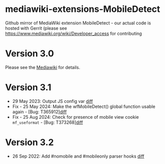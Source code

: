 # mediawiki-extensions-MobileDetect
Github mirror of  MediaWiki extension MobileDetect - our actual code is hosted with Gerrit (please see https://www.mediawiki.org/wiki/Developer_access for contributing

# Version 3.0
Please see the [Mediawiki](https://www.mediawiki.org/wiki/Extension:MobileDetect) for details.

# Version 3.1
- 29 May 2023: Output JS config var [diff](https://github.com/wikimedia/mediawiki-extensions-HitCounters/commit/99bbb5e07531095a2bbc506da189e392fdb1f134)
- Fix - 25 May 2024: Make the wfMobileDetect() global function usable again - [Bug: T365912][diff](https://github.com/wikimedia/mediawiki-extensions-MobileDetect/commit/5e253927ab38a29482761e3ebad084d72769dd91)
- Fix - 25 Aug 2024: Check for presence of mobile view cookie `mf_useformat` - [Bug: T373268][diff](https://github.com/wikimedia/mediawiki-extensions-MobileDetect/commit/0b0797a8aa0e83dd9d3699c3bfbf659c14d060e2)

# Version 3.2
- 26 Sep 2022: Add #nomobile and #mobileonly parser hooks
[diff](https://github.com/wikimedia/mediawiki-extensions-MobileDetect/commit/bb1131bf1eeb6c8ad0e177042d1d5be12f42e428)
